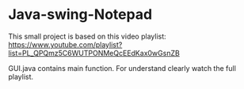 # Java-swing-Notepad

This small project is based on this video playlist: https://www.youtube.com/playlist?list=PL_QPQmz5C6WUTPONMeQcEEdKax0wGsnZB

GUI.java contains main function.
For understand clearly watch the full playlist. 


